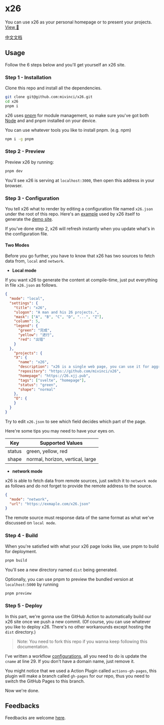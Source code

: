 # x26

You can use x26 as your personal homepage or to present your projects. [View 👀](https://26.xjj.pub)

[中文文档](./docs/README-ZH.md)

## Usage

Follow the 6 steps below and you'll get yourself an x26 site.

### Step 1 -  Installation

Clone this repo and install all the dependencies.

```bash
git clone git@github.com:mivinci/x26.git
cd x26
pnpm i
```

x26 uses [pnpm](https://pnpm.io) for module management, so make sure you've got both [Node](https://nodejs.org) and and pnpm installed on your device.

You can use whatever tools you like to install pnpm. (e.g. npm)

```bash
npm i -g pnpm
```

### Step 2 - Preview

Preview x26 by running:

```bash
pnpm dev
```

You'll see x26 is serving at `localhost:3000`, then open this address in your browser.

### Step 3 - Configuration

You tell x26 what to render by editing a configuration file named `x26.json` under the root of this repo. Here's an [example](https://www.fastmock.site/mock/3fd821284f288a4b2d1659ced3207b47/x26/mock) used by x26 itself to generate the [demo site](https://26.xjj.pub).

If you've done step 2, x26 will refresh instantly when you update what's in the configuration file.

#### **Two Modes**

Before you go further, you have to know that x26 has two sources to fetch data from, `local` and `network`.

- **Local mode**

If you want x26 to generate the content at compile-time, just put everything in file `x26.json` as follows.

```json
{
  "mode": "local",
  "settings": {
    "title": "x26",
    "slogon": "A man and his 26 projects.",
    "mask": ["A", "B", "C", "D", "...", "Z"],
    "column": 5,
    "legend": {
      "green": "完成",
      "yellow": "进行",
      "red": "出错"
    }
  },
	"projects": {
    "X": {
      "name": "x26",
      "description": "x26 is a single web page, you can use it for aggregating projects or as your personal homepage.",
      "repository": "https://github.com/mivinci/x26",
      "homepage": "https://26.xjj.pub",
      "tags": ["svelte", "homepage"],
      "status": "green",
      "shape": "normal"
    },
    "O": {
    }
  }
}
```

Try to edit `x26.json` to see which field decides which part of the page.

Here're some tips you may need to have your eyes on.

| Key    | Supported Values                 |
| ------ | -------------------------------- |
| status | green, yellow, red               |
| shape  | normal, horizon, vertical, large |

- **network mode**

x26 is able to fetch data from remote sources, just switch it to `network mode` as follows and do not forget to provide the remote address to the source.

```json
{
  "mode": "network",
  "url": "https://exmaple.com/x26.json"
}
```

The remote source must response data of the same format as what we've discussed on `local mode`.

### Step 4 - Build

When you're satisfied with what your x26 page looks like, use pnpm to build for deployment.

```bash
pnpm build
```

You'll see a new directory named `dist` being generated.

Optionally, you can use pnpm to preview the bundled version at  `localhost:5000`  by running

```bash
pnpm preview
```

### Step 5 - Deploy

In this part, we're gonna use the GitHub Action to automatically build our x26 site once we push a new commit. (Of course, you can use whatever you like to deploy x26. There's no other workarounds except hosting the `dist` directory.)

> Note: You need to fork this repo if you wanna keep following this documentation.

I've written a workflow [configurations](./.github.workflows/deploy.yml), all you need to do is update the `cname` at line 29. If you don't have a domain name, just remove it.

You might notice that we used a Action Plugin called `actions-gh-pages`, this plugin will make a branch called `gh-pages` for our repo, thus you need to switch the GitHub Pages to this branch. 

Now we're done.


## Feedbacks

Feedbacks are welcome [here](https://github.com/Mivinci/x26/issues).

